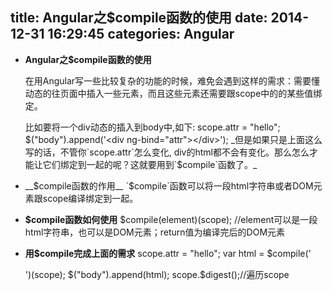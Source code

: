title: Angular之$compile函数的使用
date: 2014-12-31 16:29:45
categories: Angular
---
* __Angular之$compile函数的使用__

  在用Angular写一些比较复杂的功能的时候，难免会遇到这样的需求：需要懂动态的往页面中插入一些元素，而且这些元素还需要跟scope中的的某些值绑定。

  比如要将一个div动态的插入到body中,如下:
      scope.attr = "hello";
      $("body").append('<div ng-bind="attr"></div>');
  _但是如果只是上面这么写的话，不管你`scope.attr`怎么变化, div的html都不会有变化。那么怎么才能让它们绑定到一起的呢？这就要用到`$compile`函数了。_

* __$compile函数的作用__
  `$compile`函数可以将一段html字符串或者DOM元素跟scope编译绑定到一起。

* __$compile函数如何使用__
      $compile(element)(scope);
      //element可以是一段html字符串，也可以是DOM元素；return值为编译完后的DOM元素

* __用$compile完成上面的需求__
      scope.attr = "hello";
      var html = $compile('<div ng-bind="attr"></div>')(scope);
      $("body").append(html);
      scope.$digest();//遍历scope